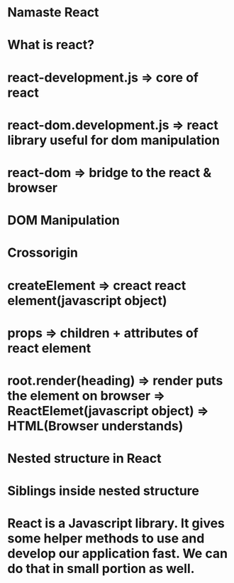 # Namaste React

<!-- ******************** Episode 1 ******************** -->
# What is react?
# react-development.js => core of react
# react-dom.development.js => react library useful for dom manipulation
# react-dom => bridge to the react & browser
# DOM Manipulation
# Crossorigin 
# createElement => creact react element(javascript object)
# props => children + attributes of react element
# root.render(heading) => render puts the element on browser => ReactElemet(javascript object) => HTML(Browser understands)
# Nested structure in React
# Siblings inside nested structure
# React is a Javascript library. It gives some helper methods to use and develop our application fast. We can do that in small portion as well.